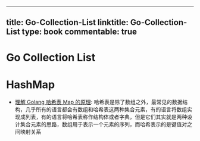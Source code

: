 
---
title: Go-Collection-List
linktitle: Go-Collection-List
type: book
commentable: true
---

# Go Collection List

# HashMap

- [理解 Golang 哈希表 Map 的原理](https://draveness.me/golang-hashmap): 哈希表是除了数组之外，最常见的数据结构，几乎所有的语言都会有数组和哈希表这两种集合元素，有的语言将数组实现成列表，有的语言将哈希表称作结构体或者字典，但是它们其实就是两种设计集合元素的思路，数组用于表示一个元素的序列，而哈希表示的是键值对之间映射关系

    